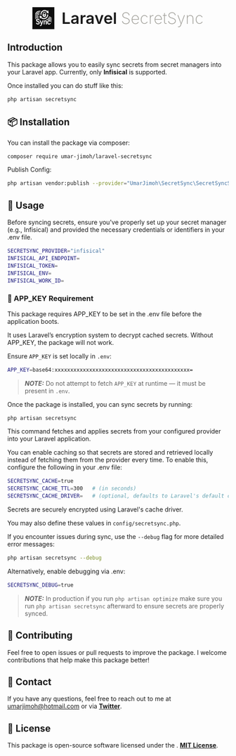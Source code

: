 <div align=center style="display: flex; justify-content: center; align-items: center; gap: 1rem; text-align: center;">
    <img src="./docs/secretsync.png" style="display: block;" height="50" alt="SecretSync Logo">
    <p style="font-size: 36px; font-weight: 600; margin: 0; ">Laravel <span style="color: #A1A09A; font-weight: 200;">SecretSync</span></p>
</div>

## Introduction
This package allows you to easily sync secrets from secret managers into your Laravel app. Currently, only <strong>Infisical</strong> is supported.

Once installed you can do stuff like this:
``` bash
php artisan secretsync
```
## 📦 Installation
You can install the package via composer:
```bash
composer require umar-jimoh/laravel-secretsync
```
Publish Config:
```bash
php artisan vendor:publish --provider="UmarJimoh\SecretSync\SecretSyncServiceProvider" --tag=config
```

## 🧪 Usage
Before syncing secrets, ensure you've properly set up your secret manager (e.g., Infisical) and provided the necessary credentials or identifiers in your .env file.
```bash
SECRETSYNC_PROVIDER="infisical"
INFISICAL_API_ENDPOINT=
INFISICAL_TOKEN=
INFISICAL_ENV=
INFISICAL_WORK_ID=
```

### 🔐 APP_KEY Requirement

This package requires APP_KEY to be set in the .env file before the application boots.

It uses Laravel’s encryption system to decrypt cached secrets. Without APP_KEY, the package will not work. 

Ensure `APP_KEY` is set locally in `.env`:
```bash
APP_KEY=base64:xxxxxxxxxxxxxxxxxxxxxxxxxxxxxxxxxxxxxxxxxxx=
```

> **_NOTE:_** Do not attempt to fetch `APP_KEY` at runtime — it must be present in `.env`.

Once the package is installed, you can sync secrets by running:
```bash
php artisan secretsync
``` 
This command fetches and applies secrets from your configured provider into your Laravel application.

You can enable caching so that secrets are stored and retrieved locally instead of fetching them from the provider every time. To enable this, configure the following in your .env file:
```bash
SECRETSYNC_CACHE=true
SECRETSYNC_CACHE_TTL=300   # (in seconds)
SECRETSYNC_CACHE_DRIVER=   # (optional, defaults to Laravel's default cache driver)
```
Secrets are securely encrypted using Laravel's cache driver.

You may also define these values in `config/secretsync.php`.


If you encounter issues during sync, use the `--debug` flag for more detailed error messages:
```bash
php artisan secretsync --debug
```
Alternatively, enable debugging via .env:
```bash
SECRETSYNC_DEBUG=true
```

> **_NOTE:_** In production if you run `php artisan optimize` make sure you run `php artisan secretsync` afterward to ensure secrets are properly synced. 

## 🤝 Contributing
Feel free to open issues or pull requests to improve the package. I welcome contributions that help make this package better!

## 📧 Contact
If you have any questions, feel free to reach out to me at umarjimoh@hotmail.com or via **[Twitter](https://x.com/umarjimoh_dev)**.



## 🔗 License
This package is open-source software licensed under the . **[MIT License](https://github.com/Umar-Jimoh/laravel-secretsync/blob/main/LICENSE)**.


